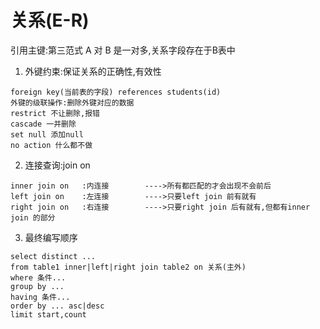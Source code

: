 # 关系(E-R)
引用主键:第三范式
A 对 B 是一对多,关系字段存在于B表中
1. 外键约束:保证关系的正确性,有效性
```
foreign key(当前表的字段) references students(id)
外键的级联操作:删除外键对应的数据
restrict 不让删除,报错
cascade	一并删除
set null 添加null
no action 什么都不做
```
2. 连接查询:join on
```
inner join on	:内连接		---->所有都匹配的才会出现不会前后
left join on	:左连接		---->只要left join 前有就有
right join on	:右连接		---->只要right join 后有就有,但都有inner join 的部分
```
3. 最终编写顺序
```
select distinct ...
from table1 inner|left|right join table2 on 关系(主外)
where 条件...
group by ...
having 条件...
order by ... asc|desc
limit start,count
```

